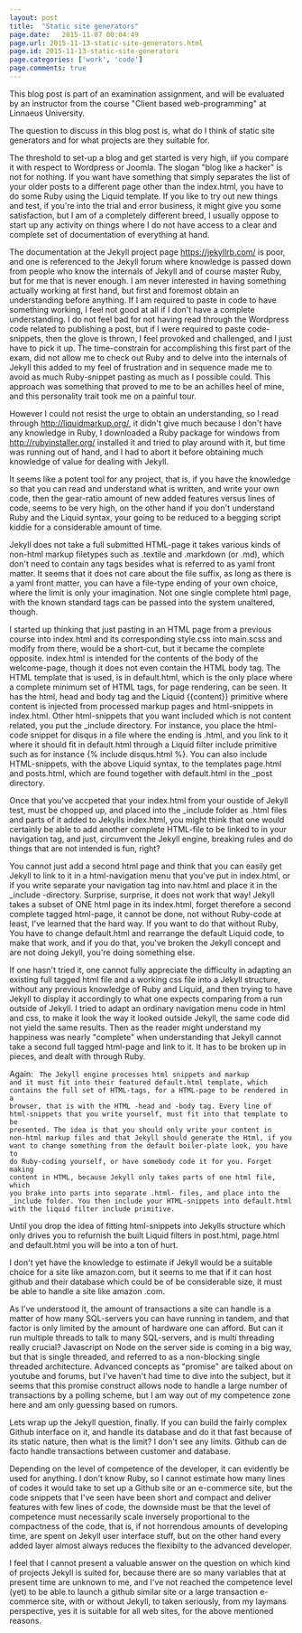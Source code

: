 ```yaml
---
layout: post
title:  "Static site generators"
page.date:   2015-11-07 00:04:49
page.url: 2015-11-13-static-site-generators.html
page.id: 2015-11-13-static-site-generators
page.categories: ['work', 'code']
page.comments: true
---
```



This blog post is part of an examination assignment, and will be evaluated by an instructor from the course "Client based web-programming"
at Linnaeus University.

The question to discuss in this blog post is, what do I think of static site generators and for what projects are
they suitable for.
 
The threshold to set-up a blog and get started is very high, iif you compare it with respect to  Wordpress or Joomla.
The slogan  "blog like a hacker" is not for nothing. If you want have something that simply 
separates the list of your older posts to a different page other than the index.html, you have to do some Ruby using the Liquid template.
If you like to try out new things and test, if you're into the trial and error business, it might give you some satisfaction,
 but I am of a completely different breed, I usually oppose to
 start up any activity on things where I do not have access to a clear and complete set of documentation of everything at hand.

The documentation at the Jekyll project page https://jekyllrb.com/ is poor, and one is referenced to the Jekyll forum
where knowledge is passed down from people who know the internals of Jekyll and of course master Ruby, but for me that is never enough.
I am never interested in having something actually working at first hand, but first and foremost obtain an understanding before anything.
If I am required to paste in code to have something working, I feel not good at all if I don't have a complete understanding.
I do not feel bad for not having read through the Wordpress code related to publishing a post, but if I were required to paste code-snippets,
then the glove is thrown, I feel provoked and challenged, and I just have to pick it up.
The time-constrain for accomplishing this first part of the exam, did not allow me to check out Ruby and to delve into the internals of
Jekyll this added to my feel of frustration and in sequence made me to avoid as much Ruby-snippet pasting as much as I possible could.
 This approach was something that proved to me to be an achilles heel of mine,
and this personality trait took me on a painful tour.

However I could not resist the urge to obtain an understanding, so I read through http://liquidmarkup.org/, it didn't give much because I don't have any
knowledge in Ruby, I downloaded a Ruby package for windows from http://rubyinstaller.org/ installed it and tried to play around with it, but time was running
out of hand, and I had to abort it before obtaining much knowledge of value for dealing with Jekyll.

It seems like a potent tool for any project, that is, if you have the knowledge so that you can read and understand what is written,
and write your own code, then the gear-ratio amount of new added features versus lines of code, seems to be very high,
on the other hand if you don't understand Ruby and the Liquid syntax,
your going to be reduced to a begging script kiddie for a considerable amount of time.

Jekyll does not take a full submitted HTML-page it takes various kinds of non-html markup filetypes such as .textile and .markdown (or .md), which don't need
 to contain any tags besides what is referred to as yaml front matter. It seems that it does not care about the file suffix, as long as there is a
 yaml front matter, you can have a file-type ending of your own choice, where the limit is only your imagination.
Not one single complete html page, with the known standard tags can be passed into the system  unaltered, though.

I started up thinking that just pasting in an HTML
page from a previous course into index.html and its corresponding style.css into main.scss and modify from there, would be a short-cut,
but it became the complete opposite.
index.html is intended for the contents of the body of the welcome-page, though it does not even contain the HTML body tag.
The HTML template that is used, is in default.html, which is the only place where a complete minimum set of HTML tags, for page rendering, can be seen.
It has the html, head and body tag and the Liquid {{content}} primitive
where content is injected from processed markup pages and html-snippets in index.html. Other html-snippets that you want included which is not content related,
you put the _include directory. For instance, you place the html-code snippet for disqus in a file where the ending is .html,
and you link to it where it should fit in default.html through a Liquid filter include primitive such  as for instance  {% include disqus.html %}.
You can also include HTML-snippets, with the above Liquid syntax, to the templates page.html and posts.html, which are found together with default.html in the
_post directory.

Once that you've accpeted that your index.html from your oustide of Jekyll test, must be chopped up, and placed into the _include folder as .html files and parts of
it added to Jekylls index.html, you might think that one would certainly be able to add another complete HTML-file to be linked to in your navigation tag,
and just, circumvent the Jekyll engine, breaking rules and do things that are not intended is fun, right?

You cannot just add a second html page and think that you can easily get Jekyll to link to it in a html-navigation menu that you've put in
index.html, or if you write separate your navigation tag into nav.html and place it  in the _include -directory.
Surprise, surprise, it does not work that way! 
Jekyll takes a subset of ONE html page in its index.html, forget therefore a second complete tagged html-page,
it cannot be done, not without Ruby-code at least, I've learned that the hard way.
If you want to do that without Ruby, You have to change default.html and rearrange the default Liquid code, to make that work,
and if you do that, you've broken the Jekyll concept and are not doing Jekyll, you're doing something else.

If one hasn't tried it, one cannot fully appreciate the difficulty in adapting an existing full tagged html file and a working css file into
 a Jekyll structure, without any previous knowledge of Ruby and Liquid, and then  trying to have Jekyll to display it accordingly
 to what one expects comparing from a run outside of Jekyll.
I tried to adapt an ordinary navigation menu code in html and css, to make it look the way it looked outside Jekyll, 
the same code did not yield the same results.
Then as the reader might understand my happiness was nearly "complete" when understanding that Jekyll cannot take a second full tagged html-page and link to it.
It has to be broken up in pieces, and dealt with through Ruby.
 
 Again: 
 <code>
The Jekyll engine processes html snippets and markup and it must fit into their featured default.html template, which contains the full set of HTML-tags, for
 a HTML-page to be rendered in a browser, that is with the HTML
 -head and -body tag. Every line of html-snippets that you write yourself, must fit into that template to be presented.
 The idea is that you should only write your content in non-html markup files and that Jekyll should generate the Html, if you want
 to change something from the default boiler-plate look, you have to  do Ruby-coding yourself,
 or have somebody code it for you. Forget making content in HTML, because Jekyll
 only takes parts of one html file, which you brake into parts into separate .html- files, and place into the _include folder. You then include your
 HTML-snippets into default.html with the liquid filter include primitive.
 </code>
 
Until you drop the idea of fitting html-snippets into Jekylls structure which only drives you to refurnish the built Liquid filters
 in post.html, page.html and default.html you will be into a ton of hurt. 
 

I don't yet have the knowledge to estimate if Jekyll would be a suitable choice for a site like amazon.com, but it seems to me that if it 
can host github and their database which could be of be considerable size, it must be able to handle a site like amazon .com.

As I've understood it, the amount of transactions a site can handle is a matter of how many SQL-servers you can have running in tandem,
and that factor is only limited by the amount of hardware one can afford.
But can it run multiple threads to talk to many SQL-servers, and is multi threading really crucial?
Javascript on Node on the server side is coming in a big way, but that is single threaded, and referred
to as a non-blocking single threaded architecture. Advanced concepts as "promise" are talked about on youtube and forums, 
but I've haven't had time to dive into the subject, but it seems that this promise construct allows node to handle a large number of transactions 
 by a polling scheme, but I am way out of my competence zone here and am only guessing based on rumors.
 

Lets wrap up the Jekyll question, finally.
If you can build the fairly complex Github interface on it, and handle its database and do it that fast because of its static nature, then what 
is the limit? I don't see any limits. Github can de facto handle transactions between customer and database.

Depending on the level of competence of the developer, it can evidently be used for anything. I don't know Ruby, so I cannot estimate
how many lines of codes it would take to set up a Github site or an e-commerce site, but the code snippets that I've seen have been short
and compact and deliver features with few lines of code, the downside must be that the level of competence must necessarily 
scale inversely proportional to the compactness of the code, that is, if not horrendous amounts of developing time,
 are spent on Jekyll user interface stuff, but on the other hand every added layer almost always reduces the flexibilty to the advanced developer.
 
I feel that I cannot present a valuable answer on the question on which kind of projects Jekyll is suited for,
because there are so many variables that at present time are unknown to me, and I've not reached the competence level (yet) to be able
to launch a github similar site or a large transaction e-commerce site, with or without Jekyll, to taken seriously, from my laymans perspective, yes it is
suitable for all web sites, for the above mentioned reasons.